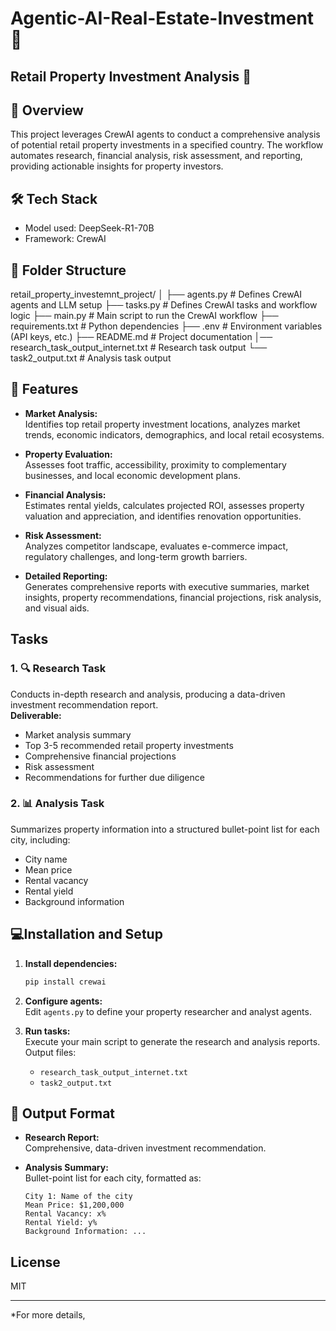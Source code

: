 # Agentic-AI-Real-Estate-Investment 🤖 
## Retail Property Investment Analysis 🌆

## 📜 Overview

This project leverages CrewAI agents to conduct a comprehensive analysis of potential retail property investments in a specified country. The workflow automates research, financial analysis, risk assessment, and reporting, providing actionable insights for property investors.

## 🛠 Tech Stack
- Model used:  DeepSeek-R1-70B
- Framework: CrewAI

## 📁 Folder Structure 
retail_property_investemnt_project/
│
├── agents.py                # Defines CrewAI agents and LLM setup
├── tasks.py                 # Defines CrewAI tasks and workflow logic
├── main.py                  # Main script to run the CrewAI workflow
├── requirements.txt         # Python dependencies
├── .env                     # Environment variables (API keys, etc.)
├── README.md                # Project documentation
│── research_task_output_internet.txt   # Research task output
└── task2_output.txt                    # Analysis task output

## 🚀 Features

- **Market Analysis:**  
  Identifies top retail property investment locations, analyzes market trends, economic indicators, demographics, and local retail ecosystems.

- **Property Evaluation:**  
  Assesses foot traffic, accessibility, proximity to complementary businesses, and local economic development plans.

- **Financial Analysis:**  
  Estimates rental yields, calculates projected ROI, assesses property valuation and appreciation, and identifies renovation opportunities.

- **Risk Assessment:**  
  Analyzes competitor landscape, evaluates e-commerce impact, regulatory challenges, and long-term growth barriers.

- **Detailed Reporting:**  
  Generates comprehensive reports with executive summaries, market insights, property recommendations, financial projections, risk analysis, and visual aids.

## Tasks

### 1. 🔍 Research Task

Conducts in-depth research and analysis, producing a data-driven investment recommendation report.  
**Deliverable:**  
- Market analysis summary  
- Top 3-5 recommended retail property investments  
- Comprehensive financial projections  
- Risk assessment  
- Recommendations for further due diligence

### 2. 📊 Analysis Task

Summarizes property information into a structured bullet-point list for each city, including:  
- City name  
- Mean price  
- Rental vacancy  
- Rental yield  
- Background information

## 💻Installation and Setup

1. **Install dependencies:**  
   ```bash
   pip install crewai
   ```

2. **Configure agents:**  
   Edit `agents.py` to define your property researcher and analyst agents.

3. **Run tasks:**  
   Execute your main script to generate the research and analysis reports.  
   Output files:
   - `research_task_output_internet.txt`
   - `task2_output.txt`

## 💾 Output Format

- **Research Report:**  
  Comprehensive, data-driven investment recommendation.

- **Analysis Summary:**  
  Bullet-point list for each city, formatted as:
  ```
  City 1: Name of the city
  Mean Price: $1,200,000
  Rental Vacancy: x%
  Rental Yield: y%
  Background Information: ...
  ```

## License

MIT

---

*For more details,
